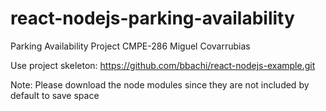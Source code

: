 # react-nodejs-parking-availability
Parking Availability Project CMPE-286
Miguel Covarrubias

Use project skeleton: https://github.com/bbachi/react-nodejs-example.git

Note: Please download the node modules since they are not included by default to save space